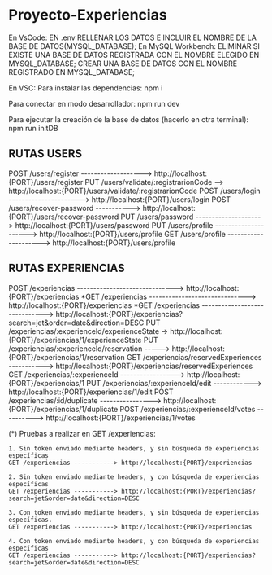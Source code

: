 # Proyecto-Experiencias

En VsCode:
EN .env RELLENAR LOS DATOS E INCLUIR EL NOMBRE DE LA BASE DE DATOS(MYSQL_DATABASE);
En MySQL Workbench:
ELIMINAR SI EXISTE UNA BASE DE DATOS REGISTRADA CON EL NOMBRE ELEGIDO EN MYSQL_DATABASE;
CREAR UNA BASE DE DATOS CON EL NOMBRE REGISTRADO EN MYSQL_DATABASE;

En VSC:
Para instalar las dependencias:
npm i

Para conectar en modo desarrollador:
npm run dev

Para ejecutar la creación de la base de datos (hacerlo en otra terminal):
npm run initDB

## RUTAS USERS

POST /users/register -------------------> http://localhost:{PORT}/users/register
PUT /users/validate/:registrarionCode --> http://localhost:{PORT}/users/validate/:registrarionCode
POST /users/login ----------------------> http://localhost:{PORT}/users/login
POST /users/recover-password -----------> http://localhost:{PORT}/users/recover-password
PUT /users/password --------------------> http://localhost:{PORT}/users/password
PUT /users/profile ---------------------> http://localhost:{PORT}/users/profile
GET /users/profile ---------------------> http://localhost:{PORT}/users/profile

## RUTAS EXPERIENCIAS

POST /experiencias ------------------------------> http://localhost:{PORT}/experiencias
*GET /experiencias ------------------------------> http://localhost:{PORT}/experiencias
*GET /experiencias ------------------------------> http://localhost:{PORT}/experiencias?search=jet&order=date&direction=DESC
PUT /experiencias/:experienceId/experienceState -> http://localhost:{PORT}/experiencias/1/experienceState
PUT /experiencias/:experienceId/reservation -----> http://localhost:{PORT}/experiencias/1/reservation
GET /experiencias/reservedExperiences -----------> http://localhost:{PORT}/experiencias/reservedExperiences
GET /experiencias/:experienceId -----------------> http://localhost:{PORT}/experiencias/1
PUT /experiencias/:experienceId/edit ------------> http://localhost:{PORT}/experiencias/1/edit
POST /experiencias/:id/duplicate ----------------> http://localhost:{PORT}/experiencias/1/duplicate
POST /experiencias/:experienceId/votes ----------> http://localhost:{PORT}/experiencias/1/votes

(\*) Pruebas a realizar en GET /experiencias:

    1. Sin token enviado mediante headers, y sin búsqueda de experiencias específicas
    GET /experiencias -----------> http://localhost:{PORT}/experiencias

    2. Sin token enviado mediante headers, y con búsqueda de experiencias específicas
    GET /experiencias -----------> http://localhost:{PORT}/experiencias?search=jet&order=date&direction=DESC

    3. Con token enviado mediante headers, y sin búsqueda de experiencias específicas.
    GET /experiencias -----------> http://localhost:{PORT}/experiencias

    4. Con token enviado mediante headers, y con búsqueda de experiencias específicas
    GET /experiencias -----------> http://localhost:{PORT}/experiencias?search=jet&order=date&direction=DESC
